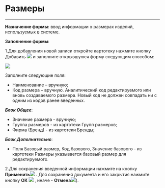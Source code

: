 ﻿ # Размеры
 ____________

**Назначение формы:** ввод информации о размерах изделий, используемых в системе.

**Заполнение формы:**

1.Для добавления новой записи откройте картотеку нажмите кнопку Добавить ![](topic:Com.AddFiles.Buttons.Btn_Add.png) и заполните открывшуюся форму следующим способом:

<img src="topic:Biz.НСИ.AddFiles.Screenshot_10378.jpg">

Заполните следующие поля: 

* Наименование – вручную; 
* Код размера – вручную. Аналитический код редактируемого или вновь создаваемого размера. Новый код не должен совпадать ни с одним из кодов ранее введенных.

***Блок Общее***:

* Значение размера - вручную;
* Группа размеров - из картотеки Групп размеров;
* Фирма (Бренд) - из картотеки Бренды;

***Блок Дополнительно***:

* Поля Базовый размер, Код базового, Значение базового - из картотеки Размеры указывается базовый размер для  редактируемого.

2.Для сохранения введенной информации нажмите на кнопку **Применить**![](topic:Com.AddFiles.Buttons.Btn_OK.png) .
 Для сохранения документа и его закрытия нажмите кнопку **ОК**
 ![](topic:Com.AddFiles.Buttons.Btn_Post.png) , иначе  -  **Отмена**![](topic:Com.AddFiles.Buttons.Btn_CloseCancel.png)).

